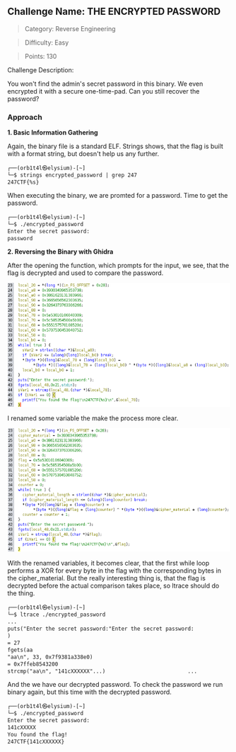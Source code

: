 ## Challenge Name: THE ENCRYPTED PASSWORD

> Category: Reverse Engineering

> Difficulty: Easy

> Points: 130

Challenge Description:

You won't find the admin's secret password in this binary. We even encrypted it with a secure one-time-pad. Can you still recover the password?

### Approach

**1. Basic Information Gathering**

Again, the binary file is a standard ELF. Strings shows, that the flag is built with a format string, but doesn't help us any further.

```console
┌──(orb1t4l㉿elysium)-[~]
└─$ strings encrypted_password | grep 247
247CTF{%s}
```

When executing the binary, we are promted for a password. Time to get the password.

```console
┌──(orb1t4l㉿elysium)-[~]
└─$ ./encrypted_password                           
Enter the secret password:
password
```

**2. Reversing the Binary with Ghidra**

After the opening the function, which prompts for the input, we see, that the flag is decrypted and used to compare the password.

![img](../writeup-files/rev-2-password-function.png)

I renamed some variable the make the process more clear.

![img](../writeup-files/rev-2-password-function-2.png)

With the renamed variables, it becomes clear, that the first while loop performs a XOR for every byte in the flag with the corresponding bytes in the cipher_material. But the really interesting thing is, that the flag is decrypted before the actual comparison takes place, so ltrace should do the thing.

```console
┌──(orb1t4l㉿elysium)-[~]
└─$ ltrace ./encrypted_password 
...
puts("Enter the secret password:"Enter the secret password:
)                                                                                                = 27
fgets(aa
"aa\n", 33, 0x7f9381a338e0)                                                                                                 = 0x7ffeb8543200
strcmp("aa\n", "141cXXXXXX"...)                          ...
```

And the we have our decrypted password. To check the password we run binary again, but this time with the decrypted password.

```
┌──(orb1t4l㉿elysium)-[~]
└─$ ./encrypted_password
Enter the secret password:
141cXXXXX
You found the flag!
247CTF{141cXXXXXX}
```